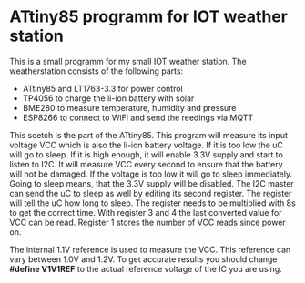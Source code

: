 # ATtiny85 programm for IOT weather station

This is a small programm for my small IOT weather station. The weatherstation consists of the following parts:

- ATtiny85 and LT1763-3.3 for power control
- TP4056 to charge the li-ion battery with solar
- BME280 to measure temperature, humidity and pressure
- ESP8266 to connect to WiFi and send the reedings via MQTT

This scetch is the part of the ATtiny85. This program will measure its input voltage VCC which is also the li-ion battery voltage. If it is too low the uC will go to sleep. If it is high enough, it will enable 3.3V supply and start to listen to I2C. It will measure VCC every second to ensure that the battery will not be damaged. If the voltage is too low it will go to sleep immediately. Going to sleep means, that the 3.3V supply will be disabled. The I2C master can send the uC to sleep as well by editing its second register. The register will tell the uC how long to sleep. The register needs to be multiplied with 8s to get the correct time. With register 3 and 4 the last converted value for VCC can be read. Register 1 stores the number of VCC reads since power on.

The internal 1.1V reference is used to measure the VCC. This reference can vary between 1.0V and 1.2V. To get accurate results you should change **#define V1V1REF** to the actual reference voltage of the IC you are using.
